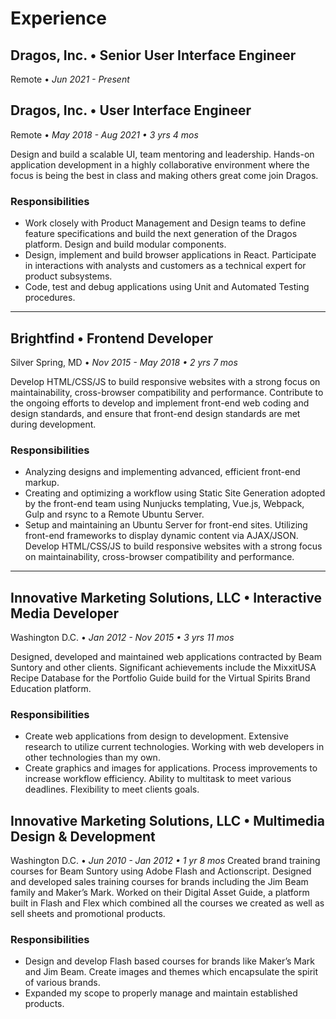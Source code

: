 # Experience

## Dragos, Inc. • Senior User Interface Engineer

Remote • _Jun 2021 - Present_

## Dragos, Inc. • User Interface Engineer

Remote • _May 2018 - Aug 2021 • 3 yrs 4 mos_

Design and build a scalable UI, team mentoring and leadership. Hands-on application development in a highly collaborative environment where the focus is being the best in class and making others great come join Dragos.

### Responsibilities

- Work closely with Product Management and Design teams to define feature specifications and build the next generation of the Dragos platform. Design and build modular components.
- Design, implement and build browser applications in React. Participate in interactions with analysts and customers as a technical expert for product subsystems.
- Code, test and debug applications using Unit and Automated Testing procedures.

---

## Brightfind • Frontend Developer

Silver Spring, MD • _Nov 2015 - May 2018 • 2 yrs 7 mos_

Develop HTML/CSS/JS to build responsive websites with a strong focus on maintainability, cross-browser compatibility and performance. Contribute to the ongoing efforts to develop and implement front-end web coding and design standards, and ensure that front-end design standards are met during development.

### Responsibilities

- Analyzing designs and implementing advanced, efficient front-end markup.
- Creating and optimizing a workflow using Static Site Generation adopted by the front-end team using Nunjucks templating, Vue.js, Webpack, Gulp and rsync to a Remote Ubuntu Server.
- Setup and maintaining an Ubuntu Server for front-end sites. Utilizing front-end frameworks to display dynamic content via AJAX/JSON. Develop HTML/CSS/JS to build responsive websites with a strong focus on maintainability, cross-browser compatibility and performance.

---

## Innovative Marketing Solutions, LLC • Interactive Media Developer

Washington D.C. • _Jan 2012 - Nov 2015 • 3 yrs 11 mos_

Designed, developed and maintained web applications contracted by Beam Suntory and other clients. Significant achievements include the MixxitUSA Recipe Database for the Portfolio Guide build for the Virtual Spirits Brand Education platform.

### Responsibilities

- Create web applications from design to development. Extensive research to utilize current technologies. Working with web developers in other technologies than my own.
- Create graphics and images for applications. Process improvements to increase workflow efficiency. Ability to multitask to meet various deadlines. Flexibility to meet clients goals.

## Innovative Marketing Solutions, LLC • Multimedia Design & Development

Washington D.C. • _Jun 2010 - Jan 2012 • 1 yr 8 mos_
Created brand training courses for Beam Suntory using Adobe Flash and Actionscript. Designed and developed sales training courses for brands including the Jim Beam family and Maker’s Mark. Worked on their Digital Asset Guide, a platform built in Flash and Flex which combined all the courses we created as well as sell sheets and promotional products.

### Responsibilities

- Design and develop Flash based courses for brands like Maker’s Mark and Jim Beam. Create images and themes which encapsulate the spirit of various brands.
- Expanded my scope to properly manage and maintain established products.
